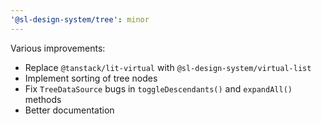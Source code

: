 ```yaml
---
'@sl-design-system/tree': minor
---
```


Various improvements:
- Replace `@tanstack/lit-virtual` with `@sl-design-system/virtual-list`
- Implement sorting of tree nodes
- Fix `TreeDataSource` bugs in `toggleDescendants()` and `expandAll()` methods
- Better documentation
